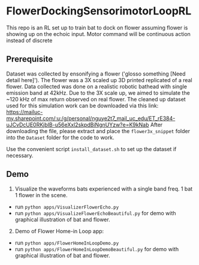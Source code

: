 # FlowerDockingSensorimotorLoopRL
This repo is an RL set up to train bat to dock on flower assuming flower is showing up on the echoic input. Motor command will be continuous action instead of discrete

## Prerequisite
Dataset was collected by ensonifying a flower ('glosso something [Need detail here]'). The flower was a 3X scaled up 3D printed replicated of a real flower. Data collected was done on a realistic robotic bathead with single emission band at 42kHz. Due to the 3X scale up, we aimed to simulate the ~120 kHz of max return observed on real flower.
The cleaned up dataset used for this simulation work can be downloaded via this link:
https://mailuc-my.sharepoint.com/:u:/g/personal/nguye2t7_mail_uc_edu/ET_rE384-uJCvDcUE0RKjbIB-u56eXxl2skpdBiNgnUYzw?e=K9kNab
After downloading the file, please extract and place the `flower3x_snippet` folder into the `Dataset` folder for the code to work.

Use the convenient script `install_dataset.sh` to set up the dataset if necessary.

## Demo
1. Visualize the waveforms bats experienced with a single band freq. 1 bat 1 flower in the scene.
- run `python apps/VisualizerFlowerEcho.py`
- run `python apps/VisualizeFlowerEchoBeautiful.py` for demo with graphical illustration of bat and flower.
2. Demo of Flower Home-in Loop app:
- run `python apps/FlowerHomeInLoopDemo.py`
- run `python apps/FlowerHomeInLoopDemoBeautiful.py` for demo with graphical illustration of bat and flower.
